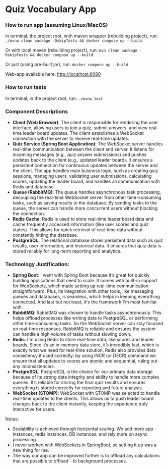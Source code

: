 # Quiz Vocabulary App

### How to run app (assuming Linux/MacOS)

In terminal, the project root, with maven wrapper (rebuilding project), run:
`./mvnw clean package -DskipTests && docker compose up --build`

Or with local maven (rebuilding project), run:
`mvn clean package -DskipTests && docker compose up --build`

Or just (using pre-built jar), run:
`docker compose up --build`

Web-app available here: [http://localhost:8080](http://localhost:8080)

### How to run tests

In terminal, in the project root, run: `./mvnw test`

### **Component Descriptions**

- **Client (Web Browser)**: The client is responsible for rendering the user interface, allowing users to join a quiz, submit answers, and view real-time leader board updates. The client establishes a WebSocket connection with the server to receive real-time updates.
- **Quiz Service (Spring Boot Application)**: The WebSocket server handles real-time communication between the client and server. It listens for incoming messages (e.g., quiz answer submissions) and pushes updates back to the client (e.g., updated leader board). It ensures a persistent connection for continuous updates between the server and the client. The app handles main business logic, such as creating quiz sessions, managing users, validating user submissions, calculating scores, updating the leader board, and handles all communication with Redis and database.
- **Queue (RabbitMQ)**: The queue handles asynchronous task processing, decoupling the real-time WebSocket server from other time-consuming tasks, such as saving results to the database. By sending tasks to the queue, the server can handle more concurrent users without blocking the connection.
- **Redis Cache**: Redis is used to store real-time leader board data and cache frequently accessed information (like user scores and quiz states). This allows for quick retrieval of real-time data without constantly hitting the database.
- **PostgreSQL**: The relational database stores persistent data such as quiz results, user information, and historical data. It ensures that quiz data is stored reliably for long-term reporting and analytics.

### **Technology Justification**:

- **Spring Boot**: I went with Spring Boot because it’s great for quickly building applications that need to scale. It comes with built-in support for WebSockets, which made setting up real-time communication straightforward. Plus, its integration with other tools, like messaging queues and databases, is seamless, which helps in keeping everything connected. And last but not least, it's the framework I'm most familiar with.
- **RabbitMQ**: RabbitMQ was chosen to handle tasks asynchronously. This helps offload processes like writing data to PostgreSQL or performing other time-consuming tasks. So the WebSocket server can stay focused on real-time responses. RabbitMQ is reliable and ensures the system can handle a high volume of tasks without slowing down.
- **Redis**: I'm using Redis to store real-time data, like scores and leader boards. Since it’s an in-memory data store, it’s incredibly fast, which is exactly what we need for real-time solution. Redis also provides data consistency if used correctly: by using INCR (or DECR) command we ensure that all updates to scores are atomic and sequential, ruling out any inconsistencies.
- **PostgreSQL**: PostgreSQL is the choice for our primary data storage because of its strong data integrity and ability to handle more complex queries. It’s reliable for storing the final quiz results and ensures everything is stored correctly for reporting and future analysis.
- **WebSocket (STOMP)**: WebSocket with STOMP was selected to handle real-time updates to the clients. This allows us to push leader board changes back to the client instantly, keeping the experience truly interactive for users.

Notes:
- Scalability is achieved through horizontal scaling. We add more app instances, redis instances, DB instances, and rely more on async processing.
- I never worked with WebSockets in SpringBoot, so setting it up was a new thing for me.
- The way our app can be improved further is to offload any calculations that are possible to offload - to background processes.